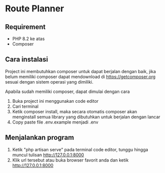 # Route Planner

## Requirement
- PHP 8.2 ke atas
- Composer

## Cara instalasi
Project ini membutuhkan composer untuk dapat berjalan dengan baik, 
jika belum memiliki composer dapat mendownload di https://getcomposer.org sesuai
dengan sistem operasi yang dimiliki.

Apabila sudah memiliki composer, dapat dimulai dengan cara
1. Buka project ini menggunakan code editor 
2. Cari terminal
3. Ketik composer install, maka secara otomatis composer akan menginstall semua library yang dibutuhkan untuk berjalan dengan lancar
4. Copy paste file .env.example menjadi .env

## Menjalankan program
1. Ketik "php artisan serve" pada terminal code editor, tunggu hingga muncul tulisan http://127.0.0.1:8000
2. Klik url tersebut atau buka browser favorit anda dan ketik http://127.0.0.1:8000
